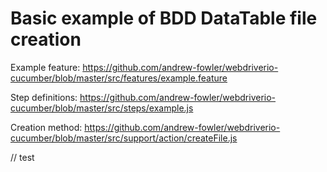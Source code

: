 # Basic example of BDD DataTable file creation

Example feature: https://github.com/andrew-fowler/webdriverio-cucumber/blob/master/src/features/example.feature

Step definitions: https://github.com/andrew-fowler/webdriverio-cucumber/blob/master/src/steps/example.js

Creation method: https://github.com/andrew-fowler/webdriverio-cucumber/blob/master/src/support/action/createFile.js

// test